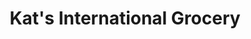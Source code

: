 ---
title: "Kat's International Grocery"
url: /elizabethtown/kats-international-grocery/
shop: convenience
---